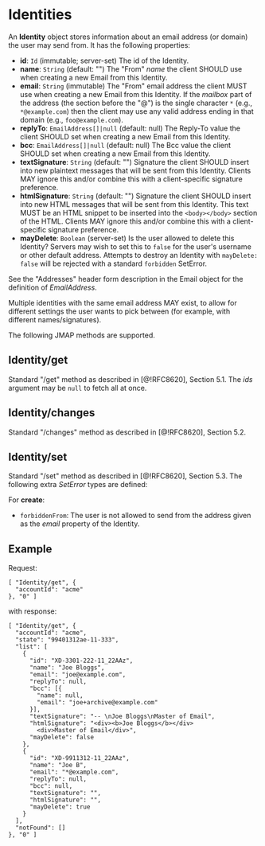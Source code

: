 # Identities

An **Identity** object stores information about an email address (or domain) the user may send from. It has the following properties:

- **id**: `Id` (immutable; server-set)
  The id of the Identity.
- **name**: `String` (default: "")
  The "From" *name* the client SHOULD use when creating a new Email from this Identity.
- **email**: `String` (immutable)
  The "From" email address the client MUST use when creating a new Email from this Identity. If the *mailbox* part of the address (the section before the "@") is the single character `*` (e.g., `*@example.com`) then the client may use any valid address ending in that domain (e.g., `foo@example.com`).
- **replyTo**: `EmailAddress[]|null` (default: null)
  The Reply-To value the client SHOULD set when creating a new Email from this Identity.
- **bcc**: `EmailAddress[]|null` (default: null)
  The Bcc value the client SHOULD set when creating a new Email from this Identity.
- **textSignature**: `String` (default: "")
  Signature the client SHOULD insert into new plaintext messages that will be sent from this Identity. Clients MAY ignore this and/or combine this with a client-specific signature preference.
- **htmlSignature**: `String` (default: "")
  Signature the client SHOULD insert into new HTML messages that will be sent from this Identity. This text MUST be an HTML snippet to be inserted into the `<body></body>` section of the HTML. Clients MAY ignore this and/or combine this with a client-specific signature preference.
- **mayDelete**: `Boolean` (server-set)
  Is the user allowed to delete this Identity? Servers may wish to set this to `false` for the user's username or other default address. Attempts to destroy an Identity with `mayDelete: false` will be rejected with a standard `forbidden` SetError.

See the "Addresses" header form description in the Email object for the definition of *EmailAddress*.

Multiple identities with the same email address MAY exist, to allow for different settings the user wants to pick between (for example, with different names/signatures).

The following JMAP methods are supported.

## Identity/get

Standard "/get" method as described in [@!RFC8620], Section 5.1. The *ids* argument may be `null` to fetch all at once.

## Identity/changes

Standard "/changes" method as described in [@!RFC8620], Section 5.2.

## Identity/set

Standard "/set" method as described in [@!RFC8620], Section 5.3. The following extra *SetError* types are defined:

For **create**:

- `forbiddenFrom`: The user is not allowed to send from the address given as
  the *email* property of the Identity.

## Example

Request:

    [ "Identity/get", {
      "accountId": "acme"
    }, "0" ]

with response:

    [ "Identity/get", {
      "accountId": "acme",
      "state": "99401312ae-11-333",
      "list": [
        {
          "id": "XD-3301-222-11_22AAz",
          "name": "Joe Bloggs",
          "email": "joe@example.com",
          "replyTo": null,
          "bcc": [{
            "name": null,
            "email": "joe+archive@example.com"
          }],
          "textSignature": "-- \nJoe Bloggs\nMaster of Email",
          "htmlSignature": "<div><b>Joe Bloggs</b></div>
            <div>Master of Email</div>",
          "mayDelete": false
        },
        {
          "id": "XD-9911312-11_22AAz",
          "name": "Joe B",
          "email": "*@example.com",
          "replyTo": null,
          "bcc": null,
          "textSignature": "",
          "htmlSignature": "",
          "mayDelete": true
        }
      ],
      "notFound": []
    }, "0" ]
